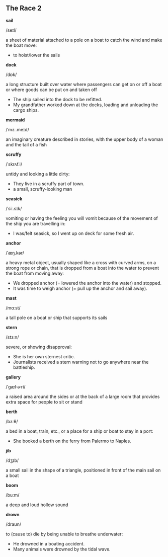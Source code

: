 ## The Race 2

**sail**

/seɪl/

a sheet of material attached to a pole on a boat to catch the wind and make the boat move:

* to hoist/lower the sails

**dock**

/dɒk/

a long structure built over water where passengers can get on or off a boat or where goods can be put on and taken off

* The ship sailed into the dock to be refitted.
* My grandfather worked down at the docks, loading and unloading the cargo ships.

**mermaid**

/ˈmɜː.meɪd/

an imaginary creature described in stories, with the upper body of a woman and the tail of a fish

**scruffy**

/ˈskrʌf.i/

untidy and looking a little dirty:

* They live in a scruffy part of town.
* a small, scruffy-looking man

**seasick**

/ˈsiː.sɪk/

vomiting or having the feeling you will vomit because of the movement of the ship you are travelling in:

* I was/felt seasick, so I went up on deck for some fresh air.

**anchor**

/ˈæŋ.kər/

a heavy metal object, usually shaped like a cross with curved arms, on a strong rope or chain, that is dropped from a boat into the water to prevent the boat from moving away:

* We dropped anchor (= lowered the anchor into the water) and stopped.
* It was time to weigh anchor (= pull up the anchor and sail away).

**mast**

/mɑːst/

a tall pole on a boat or ship that supports its sails

**stern**

/stɜːn/

severe, or showing disapproval:

* She is her own sternest critic.
* Journalists received a stern warning not to go anywhere near the battleship.

**gallery**

/ˈɡæl·ə·ri/

a raised area around the sides or at the back of a large room that provides extra space for people to sit or stand

**berth**

/bɜːθ/

a bed in a boat, train, etc., or a place for a ship or boat to stay in a port:

* She booked a berth on the ferry from Palermo to Naples.

**jib**

/dʒɪb/

a small sail in the shape of a triangle, positioned in front of the main sail on a boat

**boom**

/buːm/

a deep and loud hollow sound

**drown**

/draʊn/

to (cause to) die by being unable to breathe underwater:

* He drowned in a boating accident.
* Many animals were drowned by the tidal wave.
